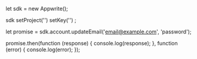 let sdk = new Appwrite();

sdk
    setProject('')
    setKey('')
;

let promise = sdk.account.updateEmail('email@example.com', 'password');

promise.then(function (response) {
    console.log(response);
}, function (error) {
    console.log(error);
});